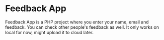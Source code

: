 # Feedback App
Feedback App is a PHP project where you enter your name, email and feedback. You can check other people's feedback as well. It only works on local for now, might upload it to cloud later.
